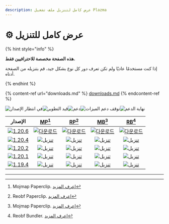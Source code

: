 ```yaml
---
description: عرض كامل لتنزيل ملف تشغيل Plazma
---
```


# ⚙️ عرض كامل للتنزيل

{% hint style="info" %}

**هذه الصفحة مخصصة للاحترافيين فقط.**

إذا كنت مستخدمًا عاديًا ولم تكن تعرف دور كل نوع بشكل جيد،
قم بتنزيله من الصفحة أدناه.

{% endhint %}

{% content-ref url="downloads.md" %}
[downloads.md](downloads.md)
{% endcontent-ref %}

[wtr]: <https://badge.plazmamc.org/0/في انتظار الإصدار>

![في انتظار الإصدار][wtr]![قيد التطوير](https://badge.plazmamc.org/1/قيد%20التطوير)![دعم](https://badge.plazmamc.org/2/دعم)![توقف دعم الميزات](https://badge.plazmamc.org/6/توقف%20دعم%20الميزات)![نهاية الدعم](https://badge.plazmamc.org/4/نهاية%20الدعم)

|                                      الإصدار                                      |                           [MP](#user-content-fn-1)[^1]                           |                           [RP](#user-content-fn-2)[^2]                           |                           [MB](#user-content-fn-3)[^3]                           |                           [RB](#user-content-fn-4)[^4]                           |
| :-------------------------------------------------------------------------------: | :------------------------------------------------------------------------------: | :------------------------------------------------------------------------------: | :------------------------------------------------------------------------------: | :------------------------------------------------------------------------------: |
| [![1.20.6](https://badge.plazmamc.org/1/1.20.6)](https://git.plazmamc.org/1.20.6) |  [![다운로드](https://badge.plazmamc.org/1/다운로드)](https://dl.plazmamc.org/1.20.6/0)  |  [![다운로드](https://badge.plazmamc.org/1/다운로드)](https://dl.plazmamc.org/1.20.6/1)  |  [![다운로드](https://badge.plazmamc.org/1/다운로드)](https://dl.plazmamc.org/1.20.6/2)  |  [![다운로드](https://badge.plazmamc.org/1/다운로드)](https://dl.plazmamc.org/1.20.6/3)  |
| [![1.20.4](https://badge.plazmamc.org/2/1.20.4)](https://git.plazmamc.org/1.20.4) | [![تنزيل](https://badge.plazmamc.org/1/تنزيل)](https://dl.plazmamc.org/1.20.4/0) | [![تنزيل](https://badge.plazmamc.org/1/تنزيل)](https://dl.plazmamc.org/1.20.4/1) | [![تنزيل](https://badge.plazmamc.org/1/تنزيل)](https://dl.plazmamc.org/1.20.4/2) | [![تنزيل](https://badge.plazmamc.org/1/تنزيل)](https://dl.plazmamc.org/1.20.4/3) |
| [![1.20.2](https://badge.plazmamc.org/6/1.20.2)](https://git.plazmamc.org/1.20.2) | [![تنزيل](https://badge.plazmamc.org/1/تنزيل)](https://dl.plazmamc.org/1.20.2/0) | [![تنزيل](https://badge.plazmamc.org/1/تنزيل)](https://dl.plazmamc.org/1.20.2/1) | [![تنزيل](https://badge.plazmamc.org/1/تنزيل)](https://dl.plazmamc.org/1.20.2/2) | [![تنزيل](https://badge.plazmamc.org/1/تنزيل)](https://dl.plazmamc.org/1.20.2/3) |
| [![1.20.1](https://badge.plazmamc.org/4/1.20.1)](https://git.plazmamc.org/1.20.1) | [![تنزيل](https://badge.plazmamc.org/1/تنزيل)](https://dl.plazmamc.org/1.20.1/0) | [![تنزيل](https://badge.plazmamc.org/1/تنزيل)](https://dl.plazmamc.org/1.20.1/1) | [![تنزيل](https://badge.plazmamc.org/1/تنزيل)](https://dl.plazmamc.org/1.20.1/2) | [![تنزيل](https://badge.plazmamc.org/1/تنزيل)](https://dl.plazmamc.org/1.20.1/3) |
| [![1.19.4](https://badge.plazmamc.org/4/1.19.4)](https://git.plazmamc.org/1.19.4) | [![تنزيل](https://badge.plazmamc.org/1/تنزيل)](https://dl.plazmamc.org/1.19.4/0) | [![تنزيل](https://badge.plazmamc.org/1/تنزيل)](https://dl.plazmamc.org/1.19.4/1) | [![تنزيل](https://badge.plazmamc.org/1/تنزيل)](https://dl.plazmamc.org/1.19.4/2) | [![تنزيل](https://badge.plazmamc.org/1/تنزيل)](https://dl.plazmamc.org/1.19.4/3) |

***

[^1]: Mojmap Paperclip. [اعرف المزيد](../administration/getting-started#id-2)

[^2]: Reobf Paperclip. [اعرف المزيد](../administration/getting-started#id-2)

[^3]: Mojmap Paperclip. [اعرف المزيد](../administration/getting-started#id-2)

[^4]: Reobf Bundler. [اعرف المزيد](../administration/getting-started#id-2)
